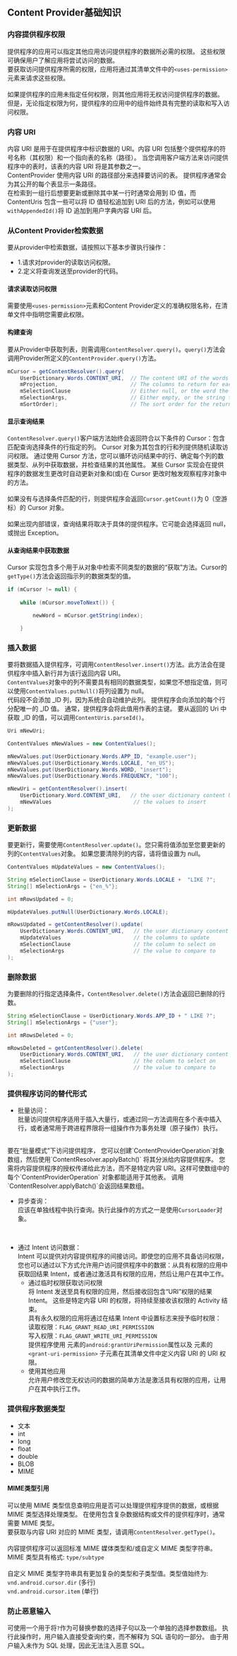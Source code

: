 ## Content Provider基础知识
### 内容提供程序权限
提供程序的应用可以指定其他应用访问提供程序的数据所必需的权限。 这些权限可确保用户了解应用将尝试访问的数据。<br> 要获取访问提供程序所需的权限，应用将通过其清单文件中的`<uses-permission>`元素来请求这些权限。<br><br>
如果提供程序的应用未指定任何权限，则其他应用将无权访问提供程序的数据。 但是，无论指定权限为何，提供程序的应用中的组件始终具有完整的读取和写入访问权限。

### 内容 URI
内容 URI 是用于在提供程序中标识数据的 URI。内容 URI 包括整个提供程序的符号名称（其权限）和一个指向表的名称（路径）。 当您调用客户端方法来访问提供程序中的表时，该表的内容 URI 将是其参数之一。<br>
ContentProvider 使用内容 URI 的路径部分来选择要访问的表。 提供程序通常会为其公开的每个表显示一条路径。<br>
在检索到一组行后想要更新或删除其中某一行时通常会用到 ID 值，而ContentUris 包含一些可以将 ID 值轻松追加到 URI 后的方法，例如可以使用`withAppendedId()`将 ID 追加到用户字典内容 URI 后。

### 从Content Provider检索数据
要从provider中检索数据，请按照以下基本步骤执行操作：<br>
* 1.请求对provider的读取访问权限。
* 2.定义将查询发送至provider的代码。

#### 请求读取访问权限
需要使用`<uses-permission>`元素和Content Provider定义的准确权限名称，在清单文件中指明您需要此权限。

#### 构建查询
要从Provider中获取列表，则需调用`ContentResolver.query()`。`query()`方法会调用Provider所定义的`ContentProvider.query()`方法。
``` java
mCursor = getContentResolver().query(
    UserDictionary.Words.CONTENT_URI,  // The content URI of the words table
    mProjection,                       // The columns to return for each row
    mSelectionClause                   // Either null, or the word the user entered
    mSelectionArgs,                    // Either empty, or the string the user entered
    mSortOrder);                       // The sort order for the returned rows
```

#### 显示查询结果
`ContentResolver.query()`客户端方法始终会返回符合以下条件的 Cursor：包含匹配查询选择条件的行指定的列。 Cursor 对象为其包含的行和列提供随机读取访问权限。 通过使用 Cursor 方法，您可以循环访问结果中的行、确定每个列的数据类型、从列中获取数据，并检查结果的其他属性。 某些 Cursor 实现会在提供程序的数据发生更改时自动更新对象和(或)在 Cursor 更改时触发观察程序对象中的方法。
<br><br>
如果没有与选择条件匹配的行，则提供程序会返回`Cursor.getCount()`为 0（空游标）的 Cursor 对象。
<br><br>
如果出现内部错误，查询结果将取决于具体的提供程序。它可能会选择返回 null，或抛出 Exception。

#### 从查询结果中获取数据
Cursor 实现包含多个用于从对象中检索不同类型的数据的“获取”方法。Cursor的`getType()`方法会返回指示列的数据类型的值。
``` java
if (mCursor != null) {
   
    while (mCursor.moveToNext()) {

        newWord = mCursor.getString(index);

    }
```

### 插入数据
要将数据插入提供程序，可调用`ContentResolver.insert()`方法。此方法会在提供程序中插入新行并为该行返回内容 URI。<br>
`ContentValues`对象中的列不需要具有相同的数据类型，如果您不想指定值，则可以使用`ContentValues.putNull()`将列设置为 null。<br>
代码段不会添加 _ID 列，因为系统会自动维护此列。 提供程序会向添加的每个行分配唯一的 _ID 值。 通常，提供程序会将此值用作表的主键。
要从返回的 Uri 中获取 _ID 的值，可以调用`ContentUris.parseId()`。
``` java
Uri mNewUri;

ContentValues mNewValues = new ContentValues();

mNewValues.put(UserDictionary.Words.APP_ID, "example.user");
mNewValues.put(UserDictionary.Words.LOCALE, "en_US");
mNewValues.put(UserDictionary.Words.WORD, "insert");
mNewValues.put(UserDictionary.Words.FREQUENCY, "100");

mNewUri = getContentResolver().insert(
    UserDictionary.Word.CONTENT_URI,   // the user dictionary content URI
    mNewValues                          // the values to insert
);
```

### 更新数据
要更新行，需要使用`ContentResolver.update()`。您只需将值添加至您要更新的列的`ContentValues`对象。 如果您要清除列的内容，请将值设置为 null。
``` java
ContentValues mUpdateValues = new ContentValues();

String mSelectionClause = UserDictionary.Words.LOCALE +  "LIKE ?";
String[] mSelectionArgs = {"en_%"};

int mRowsUpdated = 0;

mUpdateValues.putNull(UserDictionary.Words.LOCALE);

mRowsUpdated = getContentResolver().update(
    UserDictionary.Words.CONTENT_URI,   // the user dictionary content URI
    mUpdateValues                       // the columns to update
    mSelectionClause                    // the column to select on
    mSelectionArgs                      // the value to compare to
);
```

### 删除数据
为要删除的行指定选择条件，`ContentResolver.delete()`方法会返回已删除的行数。
``` java
String mSelectionClause = UserDictionary.Words.APP_ID + " LIKE ?";
String[] mSelectionArgs = {"user"};

int mRowsDeleted = 0;

mRowsDeleted = getContentResolver().delete(
    UserDictionary.Words.CONTENT_URI,   // the user dictionary content URI
    mSelectionClause                    // the column to select on
    mSelectionArgs                      // the value to compare to
);
```

### 提供程序访问的替代形式
* 批量访问：<br>
批量访问提供程序适用于插入大量行，或通过同一方法调用在多个表中插入行，或者通常用于跨进程界限将一组操作作为事务处理（原子操作）执行。
<br>
要在“批量模式”下访问提供程序， 您可以创建`ContentProviderOperation`对象数组，然后使用`ContentResolver.applyBatch()` 将其分派给内容提供程序。 您需将内容提供程序的授权传递给此方法，而不是特定内容 URI。这样可使数组中的每个`ContentProviderOperation` 对象都能适用于其他表。 调用`ContentResolver.applyBatch()`会返回结果数组。
<br>

* 异步查询：<br>
应该在单独线程中执行查询。执行此操作的方式之一是使用`CursorLoader`对象。
<br>

* 通过 Intent 访问数据：<br>
Intent 可以提供对内容提供程序的间接访问。即使您的应用不具备访问权限，您也可以通过以下方式允许用户访问提供程序中的数据：从具有权限的应用中获取回结果 Intent，或者通过激活具有权限的应用，然后让用户在其中工作。<br>
    * 通过临时权限获取访问权限 <br>
    将 Intent 发送至具有权限的应用，然后接收回包含“URI”权限的结果 Intent。 这些是特定内容 URI 的权限，将持续至接收该权限的 Activity 结束。<br>
    具有永久权限的应用将通过在结果 Intent 中设置标志来授予临时权限：<br>
    读取权限：`FLAG_GRANT_READ_URI_PERMISSION` <br>
    写入权限：`FLAG_GRANT_WRITE_URI_PERMISSION`<br>
    提供程序使用 <provider> 元素的`android:grantUriPermission`属性以及 <provider> 元素的`<grant-uri-permission>` 子元素在其清单文件中定义内容 URI 的 URI 权限。
    * 使用其他应用 <br>
    允许用户修改您无权访问的数据的简单方法是激活具有权限的应用，让用户在其中执行工作。

### 提供程序数据类型
* 文本
* int
* long
* float
* double
* BLOB
* MIME

#### MIME类型引用
可以使用 MIME 类型信息查明应用是否可以处理提供程序提供的数据，或根据 MIME 类型选择处理类型。 在使用包含复杂数据结构或文件的提供程序时，通常需要 MIME 类型。 <br>
要获取与内容 URI 对应的 MIME 类型，请调用`ContentResolver.getType()`。<br><br>
内容提供程序可以返回标准 MIME 媒体类型和/或自定义 MIME 类型字符串。<br>
MIME 类型具有格式: `type/subtype`<br><br>
自定义 MIME 类型字符串具有更加复杂的类型和子类型值。类型值始终为:<br>
`vnd.android.cursor.dir` (多行)<br>
`vnd.android.cursor.item` (单行)

### 防止恶意输入
可使用一个用于将`?`作为可替换参数的选择子句以及一个单独的选择参数数组。 执行此操作时，用户输入直接受查询约束，而不解释为 SQL 语句的一部分。 由于用户输入未作为 SQL 处理，因此无法注入恶意 SQL。
